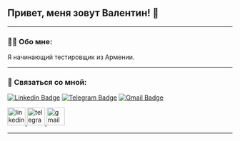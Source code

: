 ## Привет, меня зовут Валентин! 👋

---

### 👨‍💻 Обо мне:

Я начинающий тестировщик из Армении.

---
### 🤝 Связаться со мной:

[![Linkedin Badge](https://img.shields.io/badge/-LinkedIn-0e76a8?style=flat-square&logo=Linkedin&logoColor=white)](https://linkedin.com/in/ChizhV)
[![Telegram Badge](https://img.shields.io/badge/-Telegram-0088cc?style=flat-square&logo=Telegram&logoColor=white)](https://t.me/tuanortsa)
[![Gmail Badge](https://img.shields.io/badge/-Gmail-red?style=flat&logo=Gmail&logoColor=white)](mailto:chizhvalentine@gmail.com)

  <div id="badges">
    <a href="https://www.linkedin.com/in/ChizhV/" target="_blank">
      <img src="https://cdn-icons-png.flaticon.com/512/2504/2504799.png" width="40" height="40" alt="linkedin" />
    </a>
    <a href="https://t.me/tuanortsa" target="_blank">
      <img src="https://cdn-icons-png.flaticon.com/512/2111/2111646.png" width="40" height="40" alt="telegram" />
    </a>
    <a href="mailto:chizhvalentine@gmail.com" target="_blank">
      <img src="https://cdn4.iconfinder.com/data/icons/logos-brands-in-colors/48/google-gmail-1024.png" width="40" height="40" alt="gmail" />
    </a>
  </div>

---